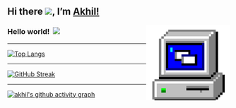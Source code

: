 ## Hi there <img src="https://github.com/TheDudeThatCode/TheDudeThatCode/blob/master/Assets/Hi.gif" width="29px">, I’m [Akhil!](https://github.com/akhil4898) 



<img align="right" alt="PC GIF" src="https://github.com/TheDudeThatCode/TheDudeThatCode/blob/master/Assets/PC.gif" width="190" />

###  **Hello world!** &nbsp;<img src="https://github.com/TheDudeThatCode/TheDudeThatCode/blob/master/Assets/Earth.gif" width="24px">

<!---
akhil4898/akhil4898 is a ✨ special ✨ repository because its `README.md` (this file) appears on your GitHub profile.
You can click the Preview link to take a look at your changes.
--->

<hr>

[![Top Langs](https://github-readme-stats.vercel.app/api/top-langs/?username=akhil4898&theme=onedark&layout=compact&align=right&width=40%)](https://github.com/anuraghazra/github-readme-stats)
 
<hr>

<!-- ![Github stats](https://github-readme-stats.vercel.app/api?username=akhil4898)   -->

[![GitHub Streak](https://github-readme-streak-stats.herokuapp.com/?user=akhil4898&currStreakNum=2FD3EB&fire=28ecfa&sideLabels=0F80AA&theme=blux)](https://git.io/streak-stats) 

<hr>

[![akhil's github activity graph](https://activity-graph.herokuapp.com/graph?username=akhil4898&theme=react-dark)](https://github.com/akhil4898/github-readme-activity-graph)

 

